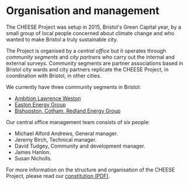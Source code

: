 
# Organisation and management

The CHEESE Project was setup in 2015, Bristol's Green Capital year, by a
small group of local people concerned about climate change and who wanted to
make Bristol a truly sustainable city.

The Project is organised by a *central office* but it operates through
*community segments* and *city partners* who carry out the internal
and external surveys. Community segments are partner associations based in
Bristol city wards and city partners replicate the CHEESE Project, in
coordination with Bristol, in other cities.

We currently have three community segments in Bristol:

- <a href="http://www.ambitionlw.org">
      Ambition Lawrence Weston</a>
- <a href="http://www.eastonenergygroup.org">
      Easton Energy Group</a>
- <a href="https://www.facebook.com/BCR.EnergyGroup">
      Bishopston, Cotham, Redland Energy Group</a>

Our central office management team consists of six people:

- Michael Alford Andrews, General manager.
- Jeremy Birch, Technical manager.
- David Tudgey, Community and development manager.
- James Hanlon.
- Susan Nicholls.

For more information on the structure and organisation of the CHEESE Project,
please read our
<a href="/static/files/CHEESE-Constitution-17August2016.pdf">constitution (PDF)</a>.

